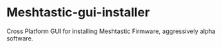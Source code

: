 # Meshtastic-gui-installer
Cross Platform GUI for installing Meshtastic Firmware, aggressively alpha software.
